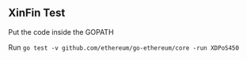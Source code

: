 ## XinFin Test

Put the code inside the GOPATH

Run `go test -v github.com/ethereum/go-ethereum/core -run XDPoS450`